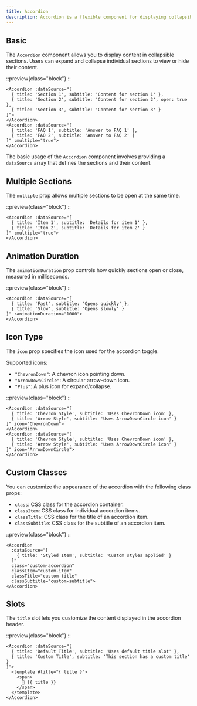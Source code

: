 ```yaml
---
title: Accordion
description: Accordion is a flexible component for displaying collapsible and expandable sections of content.
---
```


## Basic

The `Accordion` component allows you to display content in collapsible sections. Users can expand and collapse
individual sections to view or hide their content.

::preview{class="block"}
<DemoAccordionBasic/>
::

```vue
<Accordion :dataSource="[
  { title: 'Section 1', subtitle: 'Content for section 1' },
  { title: 'Section 2', subtitle: 'Content for section 2', open: true },
  { title: 'Section 3', subtitle: 'Content for section 3' }
]">
</Accordion>
<Accordion :dataSource="[
  { title: 'FAQ 1', subtitle: 'Answer to FAQ 1' },
  { title: 'FAQ 2', subtitle: 'Answer to FAQ 2' }
]" :multiple="true">
</Accordion>
```

The basic usage of the `Accordion` component involves providing a `dataSource` array that defines the sections and their
content.

## Multiple Sections

The `multiple` prop allows multiple sections to be open at the same time.

::preview{class="block"}
<DemoAccordionMultiple/>
::

```vue
<Accordion :dataSource="[
  { title: 'Item 1', subtitle: 'Details for item 1' },
  { title: 'Item 2', subtitle: 'Details for item 2' }
]" :multiple="true">
</Accordion>
```

## Animation Duration

The `animationDuration` prop controls how quickly sections open or close, measured in milliseconds.

::preview{class="block"}
<DemoAccordionAnimationDuration/>
::

```vue
<Accordion :dataSource="[
  { title: 'Fast', subtitle: 'Opens quickly' },
  { title: 'Slow', subtitle: 'Opens slowly' }
]" :animationDuration="1000">
</Accordion>
```

## Icon Type

The `icon` prop specifies the icon used for the accordion toggle.

Supported icons:

- `"ChevronDown"`: A chevron icon pointing down.
- `"ArrowDownCircle"`: A circular arrow-down icon.
- `"Plus"`: A plus icon for expand/collapse.

::preview{class="block"}
<DemoAccordionIcon/>
::

```vue
<Accordion :dataSource="[
  { title: 'Chevron Style', subtitle: 'Uses ChevronDown icon' },
  { title: 'Arrow Style', subtitle: 'Uses ArrowDownCircle icon' }
]" icon="ChevronDown">
</Accordion>
<Accordion :dataSource="[
  { title: 'Chevron Style', subtitle: 'Uses ChevronDown icon' },
  { title: 'Arrow Style', subtitle: 'Uses ArrowDownCircle icon' }
]" icon="ArrowDownCircle">
</Accordion>
```

## Custom Classes

You can customize the appearance of the accordion with the following class props:

- `class`: CSS class for the accordion container.
- `classItem`: CSS class for individual accordion items.
- `classTitle`: CSS class for the title of an accordion item.
- `classSubtitle`: CSS class for the subtitle of an accordion item.

::preview{class="block"}
<DemoAccordionClass/>
::

```vue
<Accordion 
  :dataSource="[
    { title: 'Styled Item', subtitle: 'Custom styles applied' }
  ]"
  class="custom-accordion"
  classItem="custom-item"
  classTitle="custom-title"
  classSubtitle="custom-subtitle">
</Accordion>
```

## Slots

The `title` slot lets you customize the content displayed in the accordion header.

::preview{class="block"}
<DemoAccordionSlotTitle/>
::

```vue
<Accordion :dataSource="[
  { title: 'Default Title', subtitle: 'Uses default title slot' },
  { title: 'Custom Title', subtitle: 'This section has a custom title' }
]">
  <template #title="{ title }">
    <span>
      🔖 {{ title }}
    </span>
  </template>
</Accordion>
```

